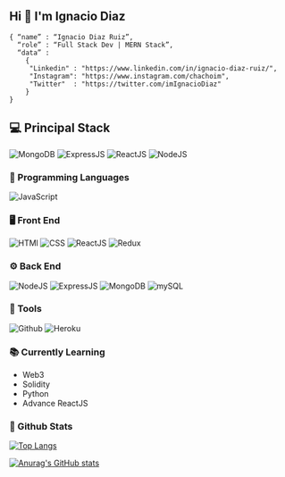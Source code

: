 ## Hi 👋 I'm Ignacio Diaz

 ```
 { “name” : “Ignacio Diaz Ruiz”,
   “role” : “Full Stack Dev | MERN Stack”,
   “data” : 
     { 
      "Linkedin" : "https://www.linkedin.com/in/ignacio-diaz-ruiz/",
      "Instagram": "https://www.instagram.com/chachoim",
      "Twitter"  : "https://twitter.com/imIgnacioDiaz"
     }
 }
 ```
 
 ## 💻 Principal Stack
 
![MongoDB](https://img.shields.io/badge/MongoDB-4EA94B?style=for-the-badge&logo=mongodb&logoColor=white)
![ExpressJS](https://img.shields.io/badge/Express.js-404D59?style=for-the-badge)
![ReactJS](https://img.shields.io/badge/React-20232A?style=for-the-badge&logo=react&logoColor=61DAFB)
![NodeJS](https://img.shields.io/badge/Node.js-43853D?style=for-the-badge&logo=node.js&logoColor=white)

### 🔑 Programming Languages

![JavaScript](https://img.shields.io/badge/JavaScript-F7DF1E?style=for-the-badge&logo=javascript&logoColor=black)

### 🖥 Front End

![HTMl](https://img.shields.io/badge/HTML5-E34F26?style=for-the-badge&logo=html5&logoColor=white)
![CSS](https://img.shields.io/badge/CSS3-1572B6?style=for-the-badge&logo=css3&logoColor=white)
![ReactJS](https://img.shields.io/badge/React-20232A?style=for-the-badge&logo=react&logoColor=61DAFB)
![Redux](https://img.shields.io/badge/Redux-593D88?style=for-the-badge&logo=redux&logoColor=white)

### ⚙️ Back End

![NodeJS](https://img.shields.io/badge/Node.js-43853D?style=for-the-badge&logo=node.js&logoColor=white)
![ExpressJS](https://img.shields.io/badge/Express.js-404D59?style=for-the-badge)
![MongoDB](https://img.shields.io/badge/MongoDB-4EA94B?style=for-the-badge&logo=mongodb&logoColor=white)
![mySQL](https://img.shields.io/badge/MySQL-00000F?style=for-the-badge&logo=mysql&logoColor=white)

### 🔨 Tools

![Github](https://img.shields.io/badge/GitHub-100000?style=for-the-badge&logo=github&logoColor=white)
![Heroku](https://img.shields.io/badge/Heroku-430098?style=for-the-badge&logo=heroku&logoColor=white)

### 📚 Currently Learning

- Web3
- Solidity
- Python
- Advance ReactJS

### 🖤 Github Stats

[![Top Langs](https://github-readme-stats.vercel.app/api/top-langs/?username=imIgnacio&theme=shades-of-purple&show_icons=true)](https://github.com/anuraghazra/github-readme-stats)

[![Anurag's GitHub stats](https://github-readme-stats.vercel.app/api?username=imIgnacio&theme=shades-of-purple&show_icons=true)](https://github.com/anuraghazra/github-readme-stats)

<!--
**imIgnacio/imIgnacio** is a ✨ _special_ ✨ repository because its `README.md` (this file) appears on your GitHub profile.

Here are some ideas to get you started:

- 🔭 I’m currently working on ...
- 🌱 I’m currently learning ...
- 👯 I’m looking to collaborate on ...
- 🤔 I’m looking for help with ...
- 💬 Ask me about ...
- 📫 How to reach me: ...
- 😄 Pronouns: ...
- ⚡ Fun fact: ...
-->
